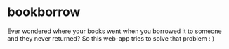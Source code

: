 bookborrow
==========

Ever wondered where your books went when you borrowed it to someone and they never returned? So this web-app tries to solve that problem : )
